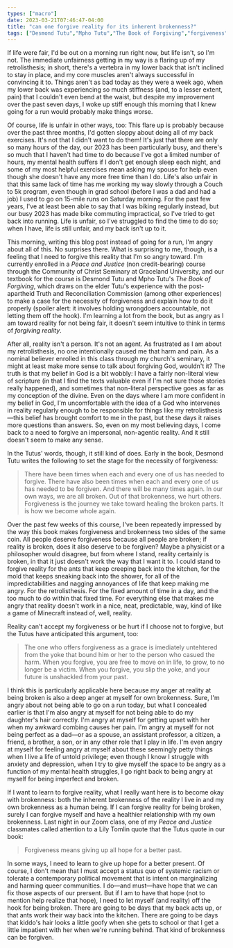 ```yaml
---
types: ["macro"]
date: 2023-03-21T07:46:47-04:00
title: "can one forgive reality for its inherent brokenness?"
tags: ["Desmond Tutu","Mpho Tutu","The Book of Forgiving","forgiveness","depression","anxiety","brokenness","retrolisthesis","lower back","physical therapy","running","biking","Community of Christ Seminary","Graceland University","Graceland CIMM","grad school","privilege"]
---
```

If life were fair, I'd be out on a morning run right now, but life isn't, so I'm not. The immediate unfairness getting in my way is a flaring up of my retrolisthesis; in short, there's a vertebra in my lower back that isn't inclined to stay in place, and my core muscles aren't always successful in convincing it to. Things aren't as bad today as they were a week ago, when my lower back was experiencing so much stiffness (and, to a lesser extent, pain) that I couldn't even bend at the waist, but despite my improvement over the past seven days, I woke up stiff enough this morning that I knew going for a run would probably make things worse. 

Of course, life is unfair in other ways, too: This flare up is probably because over the past three months, I'd gotten sloppy about doing all of my back exercises. It's not that I didn't want to do them! It's just that there are only so many hours of the day, our 2023 has been particularly busy, and there's so much that I haven't had time to do because I've got a limited number of hours, my mental health suffers if I don't get enough sleep each night, and some of my most helpful exercises mean asking my spouse for help even though she doesn't have any more free time than I do. Life's also unfair in that this same lack of time has me working my way slowly through a Couch to 5k program, even though in grad school (before I was a dad and had a job) I used to go on 15-mile runs on Saturday morning. For the past few years, I've at least been able to say that I was biking regularly instead, but our busy 2023 has made bike commuting impractical, so I've tried to get back into running. Life is unfair, so I've struggled to find the time to do so; when I have, life is still unfair, and my back isn't up to it.

This morning, writing this blog post instead of going for a run, I'm angry about all of this. No surprises there. What is surprising to me, though, is a feeling that I need to forgive this reality that I'm so angry toward. I'm currently enrolled in a *Peace and Justice* (non credit-bearing) course through the Community of Christ Seminary at Graceland University, and our textbook for the course is Desmond Tutu and Mpho Tutu's *The Book of Forgiving*, which draws on the elder Tutu's experience with the post-apartheid Truth and Reconciliation Commission (among other experiences) to make a case for the necessity of forgiveness and explain how to do it properly (spoiler alert: it involves holding wrongdoers accountable, not letting them off the hook). I'm learning a lot from the book, but as angry as I am toward reality for not being fair, it doesn't seem intuitive to think in terms of *forgiving reality*.

After all, reality isn't a person. It's not an agent. As frustrated as I am about my retrolisthesis, no one intentionally caused me that harm and pain. As a nominal believer enrolled in this class through my church's seminary, it might at least make more sense to talk about forgiving God, wouldn't it? The truth is that my belief in God is a bit wobbly: I have a fairly non-literal view of scripture (in that I find the texts valuable even if I'm not sure those stories really happened), and sometimes that non-literal perspective goes as far as my conception of the divine. Even on the days where I am more confident in my belief in God, I'm uncomfortable with the idea of a God who intervenes in reality regularly enough to be responsible for things like my retrolisthesis—this belief has brought comfort to me in the past, but these days it raises more questions than answers. So, even on my most believing days, I come back to a need to forgive an impersonal, non-agentic reality. And it still doesn't seem to make any sense.

In the Tutus' words, though, it still kind of does. Early in the book, Desmond Tutu writes the following to set the stage for the necessity of forgiveness: 

> There have been times when each and every one of us has needed to forgive. There have also been times when each and every one of us has needed to be forgiven. And there will be many times again. In our own ways, we are all broken. Out of that brokenness, we hurt others. Forgiveness is the journey we take toward healing the broken parts. It is how we become whole again.

Over the past few weeks of this course, I've been repeatedly impressed by the way this book makes forgiveness and brokenness two sides of the same coin. All people deserve forgiveness because all people are broken; if reality is broken, does it also deserve to be forgiven? Maybe a physicist or a philosopher would disagree, but from where I stand, reality certainly is broken, in that it just doesn't work the way that I want it to. I could stand to forgive reality for the ants that keep creeping back into the kitchen, for the mold that keeps sneaking back into the shower, for all of the impredictabilities and nagging annoyances of life that keep making me angry. For the retrolisthesis. For the fixed amount of time in a day, and the too much to do within that fixed time. For everything else that makes me angry that reality doesn't work in a nice, neat, predictable, way, kind of like a game of Minecraft instead of, well, reality. 

Reality can't accept my forgiveness or be hurt if I choose not to forgive, but the Tutus have anticipated this argument, too: 

> The one who offers forgiveness as a grace is imediately untehtered from the yoke that bound him or her to the person who casued the harm. When you forgive, you are free to move on in life, to grow, to no longer be a victim. When you forgive, you slip the yoke, and your future is unshackled from your past. 

I think this is particularly applicable here because my anger at reality at being broken is also a deep anger at myself for own brokenness. Sure, I'm angry about not being able to go on a run today, but what I concealed earlier is that I'm also angry at myself for not being able to do my daughter's hair correctly. I'm angry at myself for getting upset with her when my awkward combing causes her pain. I'm angry at myself for not being perfect as a dad—or as a spouse, an assistant professor, a citizen, a friend, a brother, a son, or in any other role that I play in life. I'm even angry at myself for feeling angry at myself about these seemingly petty things when I live a life of untold privilege; even though I know I struggle with anxiety and depression, when I try to give myself the space to be angry as a function of my mental health struggles, I go right back to being angry at myself for being imperfect and broken. 

If I want to learn to forgive reality, what I really want here is to become okay with brokenness: both the inherent brokenness of the reality I live in and my own brokenness as a human being. If I can forgive reality for being broken, surely I can forgive myself and have a healthier relationship with my own brokenness. Last night in our Zoom class, one of my *Peace and Justice* classmates called attention to a Lily Tomlin quote that the Tutus quote in our book: 

> Forgiveness means giving up all hope for a better past.

In some ways, I need to learn to give up hope for a better present. Of course, I don't mean that I must accept a status quo of systemic racism or tolerate a contemporary political movement that is intent on marginalizing and harming queer communities. I do—and must—have hope that we can fix those aspects of our prersent. But if I am to have that hope (not to mention help realize that hope), I need to let myself (and reality) off the hook for being broken. There are going to be days that my back acts up, or that ants work their way back into the kitchen. There are going to be days that kiddo's hair looks a little goofy when she gets to school or that I get a little impatient with her when we're running behind. That kind of brokenness can be forgiven.
